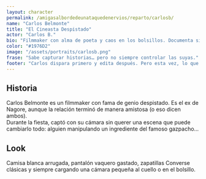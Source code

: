 ```yaml
---
layout: character
permalink: /amigasalbordedeunataquedenervios/reparto/carlosb/
name: "Carlos Belmonte"
title: "El Cineasta Despistado"
actor: "Carlos B."
bio: "Filmmaker con alma de poeta y caos en los bolsillos. Documenta sin querer y, a veces, sin saber."
color: "#1976D2"
image: "/assets/portraits/carlosb.png"
frase: "Sabe capturar historias… pero no siempre controlar las suyas."
footer: "Carlos dispara primero y edita después. Pero esta vez, lo que filmó podría cambiarlo todo."
---
```


## Historia

Carlos Belmonte es un filmmaker con fama de genio despistado. Es el ex de Nagore, aunque la relación terminó de manera amistosa (o eso dicen ambos).  
Durante la fiesta, captó con su cámara sin querer una escena que puede cambiarlo todo: alguien manipulando un ingrediente del famoso gazpacho…

## Look

Camisa blanca arrugada, pantalón vaquero gastado, zapatillas Converse clásicas y siempre cargando una cámara pequeña al cuello o en el bolsillo.
